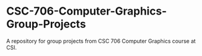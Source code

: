 # CSC-706-Computer-Graphics-Group-Projects
A repository for group projects from CSC 706 Computer Graphics course at CSI.
